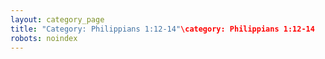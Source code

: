 ```yaml
---
layout: category_page
title: "Category: Philippians 1:12-14"\category: Philippians 1:12-14
robots: noindex
---
```


